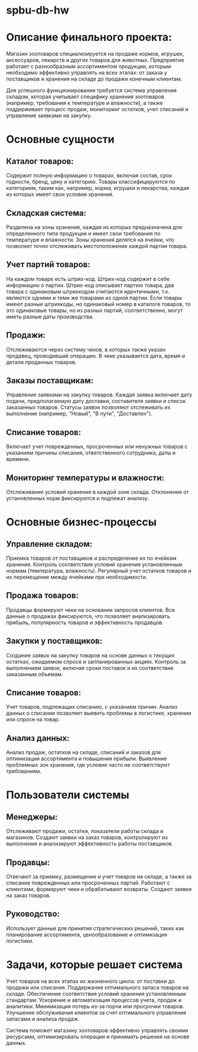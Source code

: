 # spbu-db-hw

# Описание финального проекта:
Магазин зоотоваров специализируется на продаже кормов, игрушек, аксессуаров, лекарств и других товаров для животных. Предприятие работает с разнообразным ассортиментом продукции, которым необходимо эффективно управлять на всех этапах: от заказа у поставщиков и хранения на складе до продажи конечным клиентам.

Для успешного функционирования требуется система управления складом, которая учитывает специфику хранения зоотоваров (например, требования к температуре и влажности), а также поддерживает процесс продаж, мониторинг остатков, учет списаний и управление заявками на закупку.

# Основные сущности

## Каталог товаров:
Содержит полную информацию о товарах, включая состав, срок годности, бренд, цену и категорию.
Товары классифицируются по категориям, таким как, например, корма, игрушки и лекарства, каждая из которых имеет свои условия хранения.

## Складская система:
Разделена на зоны хранения, каждая из которых предназначена для определенного типа продукции и имеет свои требования по температуре и влажности.
Зоны хранения делятся на ячейки, что позволяет точно отслеживать местоположение каждой партии товара.

## Учет партий товаров:

На каждом товаре есть штрих-код. Штрих-код содержит в себе информацию о партии. Штрих-код описывает партию товара, два товара с одинаковым штрихкодом считаются идентичными, т.к. являются одними и теми же товарами из одной партии. Если товары имеют разные штрихкоды, но одинаковый номер в каталоге товаров, то это одинаковые товары, но из разных партий, соответственно, могут иметь разные даты производства.

## Продажи:

Отслеживаются через систему чеков, в которых также указан продавец, проводивший операцию. В чеке указывается дата, время и детали проданных товаров.

## Заказы поставщикам:

Управление заявками на закупку товаров. Каждая заявка включает дату подачи, предполагаемую дату доставки, составителя заявки и список заказанных товаров.
Статусы заявок позволяют отслеживать их выполнение (например, "Новый", "В пути", "Доставлен").

## Списание товаров:

Включает учет поврежденных, просроченных или ненужных товаров с указанием причины списания, ответственного сотрудника, даты и времени.

## Мониторинг температуры и влажности:

Отслеживание условий хранения в каждой зоне склада. Отклонения от установленных норм фиксируются и подлежат анализу.

# Основные бизнес-процессы

## Управление складом:

Приемка товаров от поставщиков и распределение их по ячейкам хранения.
Контроль соответствия условий хранения установленным нормам (температура, влажность).
Регулярный учет остатков товаров и их перемещение между ячейками при необходимости.

## Продажа товаров:

Продавцы формируют чеки на основании запросов клиентов. Все данные о продажах фиксируются, что позволяет анализировать прибыль, популярность товаров и эффективность продавцов.

## Закупки у поставщиков:

Создание заявок на закупку товаров на основе данных о текущих остатках, ожидаемом спросе и запланированных акциях.
Контроль за выполнением заявок, включая сроки поставок и их соответствие заказанным объемам.

## Списание товаров:

Учет товаров, подлежащих списанию, с указанием причин. Анализ данных о списании позволяет выявить проблемы в логистике, хранении или спросе на товар.

## Анализ данных:

Анализ продаж, остатков на складе, списаний и заказов для оптимизации ассортимента и повышения прибыли.
Выявление проблемных зон хранения, где условия часто не соответствуют требованиям.

# Пользователи системы

## Менеджеры:
Отслеживают продажи, остатки, показатели работы склада и магазинов.
Создают заявки на заказ товаров, контролируют их выполнение и анализируют эффективность работы поставщиков.

## Продавцы:
Отвечают за приемку, размещение и учет товаров на складе, а также за списание поврежденных или просроченных партий.
Работают с клиентами, формируют чеки и обрабатывают возвраты.
Создают заявки на заказ товаров.

## Руководство:

Использует данные для принятия стратегических решений, таких как планирование ассортимента, ценообразование и оптимизация логистики.

# Задачи, которые решает система
Учет товаров на всех этапах их жизненного цикла: от поставки до продажи или списания.
Поддержание оптимального запаса товаров на складе.
Обеспечение соответствия условий хранения установленным стандартам.
Ускорение и автоматизация процессов учета, продаж и аналитики.
Минимизация потерь из-за порчи или просрочки товаров.
Улучшение обслуживания клиентов за счет оптимального управления запасами и анализа продаж.

Cистема поможет магазину зоотоваров эффективно управлять своими ресурсами, оптимизировать операции и принимать решения на основе данных.